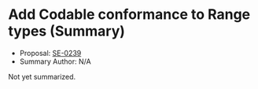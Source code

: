 # Add Codable conformance to Range types (Summary)

* Proposal: [SE-0239](https://github.com/apple/swift-evolution/blob/main/proposals/0239-codable-range.md)
* Summary Author: N/A

Not yet summarized.
